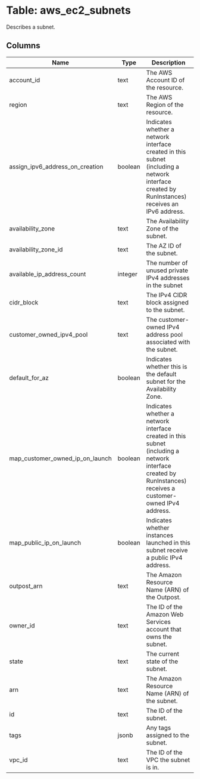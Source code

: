 
# Table: aws_ec2_subnets
Describes a subnet.
## Columns
| Name        | Type           | Description  |
| ------------- | ------------- | -----  |
|account_id|text|The AWS Account ID of the resource.|
|region|text|The AWS Region of the resource.|
|assign_ipv6_address_on_creation|boolean|Indicates whether a network interface created in this subnet (including a network interface created by RunInstances) receives an IPv6 address.|
|availability_zone|text|The Availability Zone of the subnet.|
|availability_zone_id|text|The AZ ID of the subnet.|
|available_ip_address_count|integer|The number of unused private IPv4 addresses in the subnet|
|cidr_block|text|The IPv4 CIDR block assigned to the subnet.|
|customer_owned_ipv4_pool|text|The customer-owned IPv4 address pool associated with the subnet.|
|default_for_az|boolean|Indicates whether this is the default subnet for the Availability Zone.|
|map_customer_owned_ip_on_launch|boolean|Indicates whether a network interface created in this subnet (including a network interface created by RunInstances) receives a customer-owned IPv4 address.|
|map_public_ip_on_launch|boolean|Indicates whether instances launched in this subnet receive a public IPv4 address.|
|outpost_arn|text|The Amazon Resource Name (ARN) of the Outpost.|
|owner_id|text|The ID of the Amazon Web Services account that owns the subnet.|
|state|text|The current state of the subnet.|
|arn|text|The Amazon Resource Name (ARN) of the subnet.|
|id|text|The ID of the subnet.|
|tags|jsonb|Any tags assigned to the subnet.|
|vpc_id|text|The ID of the VPC the subnet is in.|
